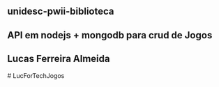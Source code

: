 ## unidesc-pwii-biblioteca
## API em nodejs + mongodb para crud de Jogos
## Lucas Ferreira Almeida

#   L u c F o r T e c h J o g o s  
 